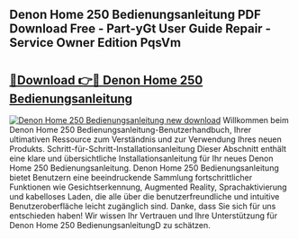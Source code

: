 ## Denon Home 250 Bedienungsanleitung PDF Download Free - Part-yGt User Guide Repair - Service Owner Edition PqsVm

# <h2><a href="http://df34c8t.blite.top/?on=Denon+Home+250+Bedienungsanleitung">🔗Download 👉🔴 Denon Home 250 Bedienungsanleitung</a></h2>

[![Denon Home 250 Bedienungsanleitung new download](https://i.imgur.com/lujVjoI.png)](http://df34c8t.blite.top/?on=Denon+Home+250+Bedienungsanleitung)
Willkommen beim Denon Home 250 Bedienungsanleitung-Benutzerhandbuch, Ihrer ultimativen Ressource zum Verständnis und zur Verwendung Ihres neuen Produkts. Schritt-für-Schritt-Installationsanleitung Dieser Abschnitt enthält eine klare und übersichtliche Installationsanleitung für Ihr neues Denon Home 250 Bedienungsanleitung. Denon Home 250 Bedienungsanleitung bietet Benutzern eine beeindruckende Sammlung fortschrittlicher Funktionen wie Gesichtserkennung, Augmented Reality, Sprachaktivierung und kabelloses Laden, die alle über die benutzerfreundliche und intuitive Benutzeroberfläche leicht zugänglich sind. Danke, dass Sie sich für uns entschieden haben! Wir wissen Ihr Vertrauen und Ihre Unterstützung für Denon Home 250 BedienungsanleitungD zu schätzen.
